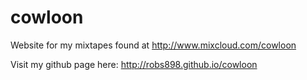 # cowloon
Website for my mixtapes found at http://www.mixcloud.com/cowloon

Visit my github page here: http://robs898.github.io/cowloon
